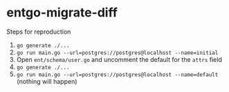# entgo-migrate-diff

Steps for reproduction

1. `go generate ./...`
2. `go run main.go --url=postgres://postgres@localhost --name=initial`
3. Open `ent/schema/user.go` and uncomment the default for the `attrs` field
4. `go generate ./...`
5. `go run main.go --url=postgres://postgres@localhost --name=default` (nothing will happen)
